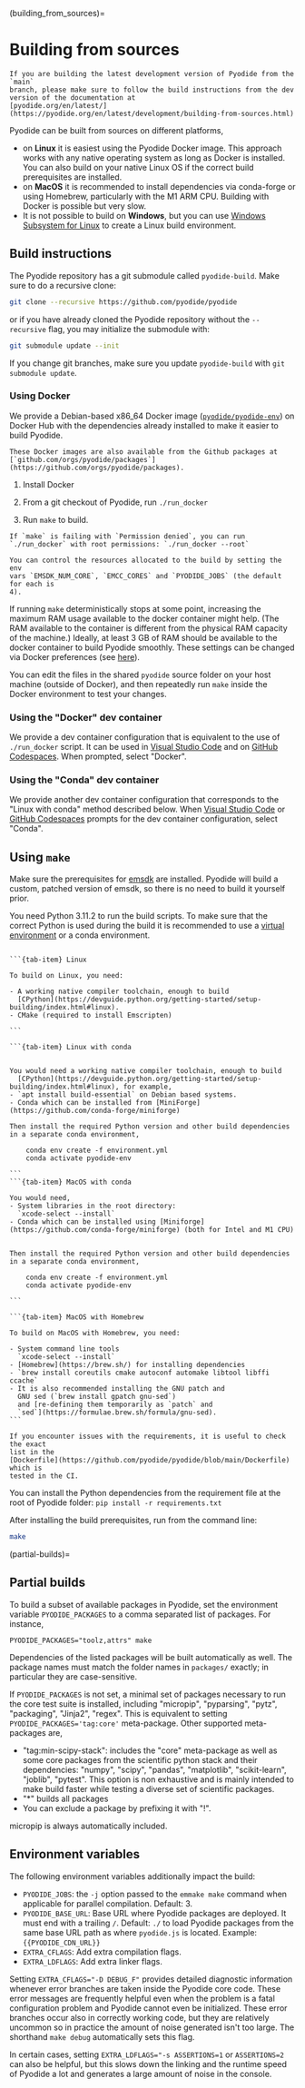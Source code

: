 (building_from_sources)=

# Building from sources

```{warning}
If you are building the latest development version of Pyodide from the `main`
branch, please make sure to follow the build instructions from the dev
version of the documentation at
[pyodide.org/en/latest/](https://pyodide.org/en/latest/development/building-from-sources.html)
```

Pyodide can be built from sources on different platforms,

- on **Linux** it is easiest using the Pyodide Docker image. This approach
  works with any native operating system as long as Docker is installed. You
  can also build on your native Linux OS if the correct build prerequisites
  are installed.
- on **MacOS** it is recommended to install dependencies via conda-forge or
  using Homebrew, particularly with the M1 ARM CPU. Building with Docker is
  possible but very slow.
- It is not possible to build on **Windows**, but you can use [Windows Subsystem
  for Linux](https://docs.microsoft.com/en-us/windows/wsl/install-win10) to
  create a Linux build environment.

## Build instructions

The Pyodide repository has a git submodule called `pyodide-build`. Make sure to
do a recursive clone:
```bash
git clone --recursive https://github.com/pyodide/pyodide
```
or if you have already cloned the Pyodide repository without the `--recursive`
flag, you may initialize the submodule with:
```bash
git submodule update --init
```
If you change git branches, make sure you update `pyodide-build` with
`git submodule update`.

### Using Docker

We provide a Debian-based x86_64 Docker image
([`pyodide/pyodide-env`](https://hub.docker.com/r/pyodide/pyodide-env)) on
Docker Hub with the dependencies already installed to make it easier to build
Pyodide.

```{note}
These Docker images are also available from the Github packages at
[`github.com/orgs/pyodide/packages`](https://github.com/orgs/pyodide/packages).
```

1. Install Docker

2. From a git checkout of Pyodide, run `./run_docker`

3. Run `make` to build.

```{note}
If `make` is failing with `Permission denied`, you can run `./run_docker` with root permissions: `./run_docker --root`
```

```{note}
You can control the resources allocated to the build by setting the env
vars `EMSDK_NUM_CORE`, `EMCC_CORES` and `PYODIDE_JOBS` (the default for each is
4).
```

If running `make` deterministically stops at some point,
increasing the maximum RAM usage available to the docker container might help.
(The RAM available to the container is different from the physical RAM capacity of the machine.)
Ideally,
at least 3 GB of RAM should be available to the docker container to build
Pyodide smoothly. These settings can be changed via Docker preferences (see
[here](https://stackoverflow.com/questions/44533319/how-to-assign-more-memory-to-docker-container)).

You can edit the files in the shared `pyodide` source folder on your host
machine (outside of Docker), and then repeatedly run `make` inside the Docker
environment to test your changes.

### Using the "Docker" dev container

We provide a dev container configuration that is equivalent to the use of
`./run_docker` script. It can be used in [Visual Studio Code](https://code.visualstudio.com/docs/devcontainers/containers) and
on [GitHub Codespaces](https://docs.github.com/en/codespaces/overview).
When prompted, select "Docker".

### Using the "Conda" dev container

We provide another dev container configuration that corresponds to
the "Linux with conda" method described below. When [Visual Studio Code](https://code.visualstudio.com/docs/devcontainers/containers) or
[GitHub Codespaces](https://docs.github.com/en/codespaces/overview)
prompts for the dev container configuration, select "Conda".

## Using `make`

Make sure the prerequisites for
[emsdk](https://github.com/emscripten-core/emsdk) are installed. Pyodide will
build a custom, patched version of emsdk, so there is no need to build it
yourself prior.

You need Python 3.11.2 to run the build scripts. To make sure that the correct
Python is used during the build it is recommended to use a [virtual
environment](https://packaging.python.org/guides/installing-using-pip-and-virtual-environments/#creating-a-virtual-environment)
or a conda environment.

````{tab-set}

```{tab-item} Linux

To build on Linux, you need:

- A working native compiler toolchain, enough to build
  [CPython](https://devguide.python.org/getting-started/setup-building/index.html#linux).
- CMake (required to install Emscripten)

```

```{tab-item} Linux with conda


You would need a working native compiler toolchain, enough to build
  [CPython](https://devguide.python.org/getting-started/setup-building/index.html#linux), for example,
- `apt install build-essential` on Debian based systems.
- Conda which can be installed from [MiniForge](https://github.com/conda-forge/miniforge)

Then install the required Python version and other build dependencies in a separate conda environment,

    conda env create -f environment.yml
    conda activate pyodide-env

```
```{tab-item} MacOS with conda

You would need,
- System libraries in the root directory:
  `xcode-select --install`
- Conda which can be installed using [Miniforge](https://github.com/conda-forge/miniforge) (both for Intel and M1 CPU)


Then install the required Python version and other build dependencies in a separate conda environment,

    conda env create -f environment.yml
    conda activate pyodide-env

```

```{tab-item} MacOS with Homebrew

To build on MacOS with Homebrew, you need:

- System command line tools
  `xcode-select --install`
- [Homebrew](https://brew.sh/) for installing dependencies
- `brew install coreutils cmake autoconf automake libtool libffi ccache`
- It is also recommended installing the GNU patch and
  GNU sed (`brew install gpatch gnu-sed`)
  and [re-defining them temporarily as `patch` and
  `sed`](https://formulae.brew.sh/formula/gnu-sed).
```
````

```{note}
If you encounter issues with the requirements, it is useful to check the exact
list in the
[Dockerfile](https://github.com/pyodide/pyodide/blob/main/Dockerfile) which is
tested in the CI.
```

You can install the Python dependencies from the requirement file at the root of Pyodide folder:
`pip install -r requirements.txt`

After installing the build prerequisites, run from the command line:

```bash
make
```

(partial-builds)=

## Partial builds

To build a subset of available packages in Pyodide, set the environment variable
`PYODIDE_PACKAGES` to a comma separated list of packages. For instance,

```
PYODIDE_PACKAGES="toolz,attrs" make
```

Dependencies of the listed packages will be built automatically as well. The
package names must match the folder names in `packages/` exactly; in particular
they are case-sensitive.

If `PYODIDE_PACKAGES` is not set, a minimal set of packages necessary to run
the core test suite is installed, including "micropip", "pyparsing", "pytz",
"packaging", "Jinja2", "regex". This is equivalent to setting
`PYODIDE_PACKAGES='tag:core'`
meta-package. Other supported meta-packages are,

- "tag:min-scipy-stack": includes the "core" meta-package as well as some
  core packages from the scientific python stack and their dependencies:
  "numpy", "scipy", "pandas", "matplotlib", "scikit-learn", "joblib",
  "pytest". This option is non exhaustive and is mainly intended to make build
  faster while testing a diverse set of scientific packages.
- "\*" builds all packages
- You can exclude a package by prefixing it with "!".

micropip is always automatically included.

## Environment variables

The following environment variables additionally impact the build:

- `PYODIDE_JOBS`: the `-j` option passed to the `emmake make` command when
  applicable for parallel compilation. Default: 3.
- `PYODIDE_BASE_URL`: Base URL where Pyodide packages are deployed. It must end
  with a trailing `/`. Default: `./` to load Pyodide packages from the same
  base URL path as where `pyodide.js` is located. Example:
  `{{PYODIDE_CDN_URL}}`
- `EXTRA_CFLAGS`: Add extra compilation flags.
- `EXTRA_LDFLAGS`: Add extra linker flags.

Setting `EXTRA_CFLAGS="-D DEBUG_F"` provides detailed diagnostic information
whenever error branches are taken inside the Pyodide core code. These error
messages are frequently helpful even when the problem is a fatal configuration
problem and Pyodide cannot even be initialized. These error branches occur also
in correctly working code, but they are relatively uncommon so in practice the
amount of noise generated isn't too large. The shorthand `make debug`
automatically sets this flag.

In certain cases, setting `EXTRA_LDFLAGS="-s ASSERTIONS=1` or `ASSERTIONS=2` can
also be helpful, but this slows down the linking and the runtime speed of
Pyodide a lot and generates a large amount of noise in the console.
